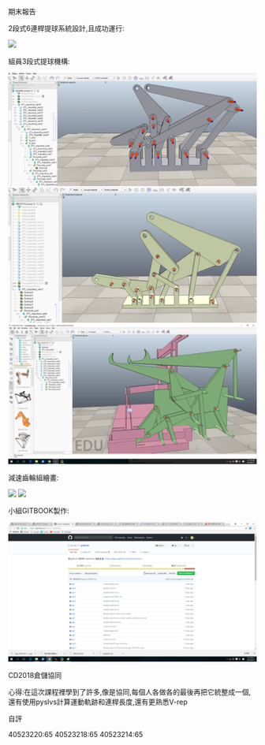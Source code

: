 期末報告

2段式6連桿提球系統設計,且成功運行:

<img src="https://github.com/s40523220/cd2018/blob/gh-pages/picture/W14/4.png?raw=true">

組員3段式提球機構:

<img src="https://github.com/s40523220/cd2018/blob/gh-pages/picture/w18/1231.png?raw=true">

<img src="https://github.com/s40523220/cd2018/blob/gh-pages/picture/w18/12322222.png?raw=true">

<img src="https://github.com/s40523220/cd2018/blob/gh-pages/picture/w18/vrep_2018-06-27_09-08-34.png?raw=true">

減速齒輪組繪畫:

<img src="https://github.com/s40523220/cd2018/blob/gh-pages/picture/W14/chrome_2018-06-13_09-58-40.png?raw=true">

<img src="https://github.com/s40523220/cd2018/blob/gh-pages/picture/W14/chrome_2018-06-13_09-59-20.png?raw=true">

小組GITBOOK製作:

<img src="https://github.com/s40523220/cd2018/blob/gh-pages/picture/w18/chrome_2018-06-27_09-27-19.png?raw=true">

CD2018倉儲協同

心得:在這次課程裡學到了許多,像是協同,每個人各做各的最後再把它統整成一個,還有使用pyslvs計算運動軌跡和連桿長度,還有更熟悉V-rep

自評

40523220:65
40523218:65
40523214:65
